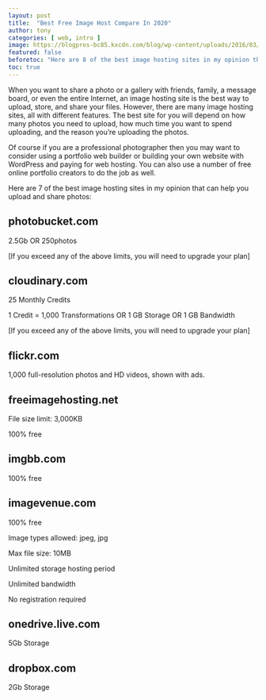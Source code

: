 ```yaml
---
layout: post
title:  "Best Free Image Host Compare In 2020"
author: tony
categories: [ web, intro ]
image: https://blogpros-bc85.kxcdn.com/blog/wp-content/uploads/2016/03/Free-Image-Hosts.jpg
featured: false
beforetoc: "Here are 8 of the best image hosting sites in my opinion that can help you upload and share photos."
toc: true
---
```

When you want to share a photo or a gallery with friends, family, a message board, or even the entire Internet, an image hosting site is the best way to upload, store, and share your files. However, there are many image hosting sites, all with different features. The best site for you will depend on how many photos you need to upload, how much time you want to spend uploading, and the reason you’re uploading the photos.

Of course if you are a professional photographer then you may want to consider using a portfolio web builder or building your own website with WordPress and paying for web hosting. You can also use a number of free online portfolio creators to do the job as well.

Here are 7 of the best image hosting sites in my opinion that can help you upload and share photos:

## photobucket.com
2.5Gb OR 250photos

[If you exceed any of the above limits, you will need to upgrade your plan]

## cloudinary.com
25 Monthly Credits

1 Credit = 1,000 Transformations OR 1 GB Storage OR 1 GB Bandwidth

[If you exceed any of the above limits, you will need to upgrade your plan]

## flickr.com
1,000 full-resolution photos and HD videos, shown with ads.

## freeimagehosting.net
File size limit: 3,000KB

100% free

## imgbb.com
100% free

## imagevenue.com
100% free

Image types allowed: jpeg, jpg

Max file size: 10MB

Unlimited storage hosting period

Unlimited bandwidth

No registration required

## onedrive.live.com
5Gb Storage

## dropbox.com
2Gb Storage
